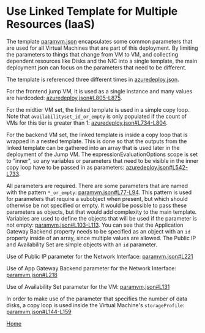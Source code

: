 # Use Linked Template for Multiple Resources (IaaS)

The template [paramvm.json](../nested/paramvm.json) encapsulates some common parameters that are used for all Virtual Machines that are part of this deployment.  By limiting the parameters to things that change from VM to VM, and collecting dependent resources like Disks and the NIC into a single template, the main deployment json can focus on the parameters that need to be different.

The template is referenced three different times in [azuredeploy.json](../azuredeploy.json).

For the frontend jump VM, it is used as a single instance and many values are hardcoded: [azuredeploy.json#L805-L875](../azuredeploy.json#L805-L875).

For the midtier VM set, the linked template is used in a simple copy loop.  Note that `availabilityset_id_or_empty` is only populated if the count of VMs for this tier is greater than 1: [azuredeploy.json#L734-L804](../azuredeploy.json#L734-L804).

For the backend VM set, the linked template is inside a copy loop that is wrapped in a nested template.  This is done so that the outputs from the linked template can be gathered into an array that is used later in the deployment of the Jump VM. The expressionEvaluationOptions scope is set to "inner", so any variables or parameters that need to be visible in the inner copy loop have to be passed in as parameters: [azuredeploy.json#L542-L733](../azuredeploy.json#L542-L733).

All parameters are required.  There are some parameters that are named with the pattern `*_or_empty`: [paramvm.json#L77-L94](../nested/paramvm.json#L77-L94).  This pattern is used for parameters that require a subobject when present, but which should otherwise be not specified or empty.  It would be possible to pass these parameters as objects, but that would add complexity to the main template. Variables are used to define the objects that will be used if the parameter is not empty: [paramvm.json#L103-L113](../nested/paramvm.json#L103-L113).  You can see that the Application Gateway Backend property needs to be specified as an object with an `id` property inside of an array, since multiple values are allowed.  The Public IP and Availability Set are simple objects with an `id` parameter.

Use of Public IP parameter for the Network Interface: [paramvm.json#L221](../nested/paramvm.json#L221)

Use of App Gateway Backend parameter for the Network Interface: [paramvm.json#L218](../nested/paramvm.json#L218)

Use of Availability Set parameter for the VM: [paramvm.json#L131](../nested/paramvm.json#L131)

In order to make use of the parameter that specifies the number of data disks, a copy loop is used inside the Virtual Machine's `storageProfile`: [paramvm.json#L144-L159](../nested/paramvm.json#L144-L159)

[Home](../README.md)